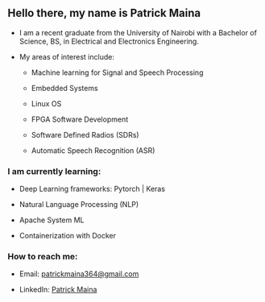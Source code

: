 ## Hello there, my name is Patrick Maina
- I am a recent graduate from the University of Nairobi with a Bachelor of Science, BS, in Electrical and Electronics Engineering.

- My areas of interest include:
  - Machine learning for Signal and Speech Processing
   
  - Embedded Systems
  
  - Linux OS
  
  - FPGA Software Development
  
  - Software Defined Radios (SDRs)
  
  - Automatic Speech Recognition (ASR)

### I am currently learning:
- Deep Learning frameworks: Pytorch | Keras

- Natural Language Processing (NLP)

- Apache System ML

- Containerization with Docker

### How to reach me:
- Email: patrickmaina364@gmail.com

- LinkedIn: [Patrick Maina](https://www.linkedin.com/in/patrick-maina-6515321b0/)
